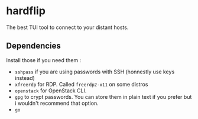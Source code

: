 # hardflip

The best TUI tool to connect to your distant hosts.

## Dependencies

Install those if you need them :

+ `sshpass` if you are using passwords with SSH (honnestly use keys instead)
+ `xfreerdp` for RDP. Called `freerdp2-x11` on some distros
+ `openstack` for OpenStack CLI.
+ `gpg` to crypt passwords. You can store them in plain text if you prefer but
i wouldn't recommend that option.
+ `go`
